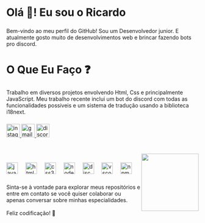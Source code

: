 <h1 align="left">Olá 👋! Eu sou o Ricardo</h1>

###

<p align="left">Bem-vindo ao meu perfil do GitHub! Sou um Desenvolvedor junior. E atualmente gosto muito de desenvolvimentos web e brincar fazendo bots pro discord.</p>

###

<h1 align="left">O Que Eu Faço ❓</h1>

###

<p align="left">Trabalho em diversos projetos envolvendo Html, Css e principalmente JavaScript. Meu trabalho recente inclui um bot do discord com todas as funcionalidades possiveis e um sistema de tradução usando a biblioteca i18next.</p>

###

<div align="left">
  <a href="https://www.instagram.com/kingzin.021/" target="_blank">
    <img src="https://img.shields.io/static/v1?message=Instagram&logo=instagram&label=&color=E4405F&logoColor=white&labelColor=&style=for-the-badge" height="35" alt="instagram logo"  />
  </a>
  <a href="rd.ricardo145@gmail.com" target="_blank">
    <img src="https://img.shields.io/static/v1?message=Gmail&logo=gmail&label=&color=D14836&logoColor=white&labelColor=&style=for-the-badge" height="35" alt="gmail logo"  />
  </a>
  <a href="https://discord.com/channels/@904451208901722142" target="_blank">
    <img src="https://img.shields.io/static/v1?message=Discord&logo=discord&label=&color=7289DA&logoColor=white&labelColor=&style=for-the-badge" height="35" alt="discord logo"  />
  </a>
</div>

###

<br clear="both">

<img align="right" height="150" src="https://encrypted-tbn0.gstatic.com/images?q=tbn:ANd9GcTeivU4LQQhpbRJrLkk-DBz0DOkjmtM9rXAWJkagP5htF1SDUciaB-yQ0KHlVaBLSftnss&usqp=CAU"  />

###

<div align="left">
  <img src="https://cdn.jsdelivr.net/gh/devicons/devicon/icons/javascript/javascript-original.svg" height="30" alt="javascript logo"  />
  <img width="12" />
  <img src="https://cdn.jsdelivr.net/gh/devicons/devicon/icons/html5/html5-original.svg" height="30" alt="html5 logo"  />
  <img width="12" />
  <img src="https://cdn.jsdelivr.net/gh/devicons/devicon/icons/css3/css3-original.svg" height="30" alt="css3 logo"  />
  <img width="12" />
  <img src="https://cdn.jsdelivr.net/gh/devicons/devicon/icons/nodejs/nodejs-original.svg" height="30" alt="nodejs logo"  />
  <img width="12" />
  <img src="https://cdn.jsdelivr.net/gh/devicons/devicon/icons/discordjs/discordjs-original.svg" height="30" alt="discordjs logo"  />
  <img width="12" />
  <img src="https://cdn.jsdelivr.net/gh/devicons/devicon/icons/vscode/vscode-original.svg" height="30" alt="vscode logo"  />
  <img width="12" />
  <img src="https://cdn.jsdelivr.net/gh/devicons/devicon/icons/npm/npm-original-wordmark.svg" height="30" alt="npm logo"  />
</div>

###

<p align="left">Sinta-se à vontade para explorar meus repositórios e entre em contato se você quiser colaborar ou apenas conversar sobre minhas especialidades.<br><br>Feliz codificação! 🚀</p>

###
